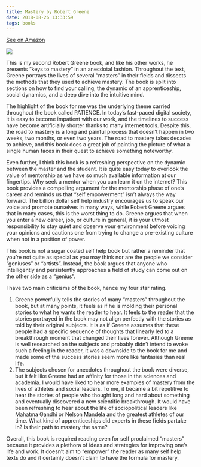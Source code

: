 ```yaml
---
title: Mastery by Robert Greene
date: 2018-08-26 13:33:59
tags: books
---
```


<span class="fa fa-star checked"></span><span class="fa fa-star checked"></span><span class="fa fa-star checked"></span><span class="fa fa-star checked"></span><span class="fa fa-star"></span>

<a href="https://amzn.to/2MPMS0U" target="_blank">See on Amazon</a>

<p class="amazon-picture-container"><a class="amazon-book-picture" href="https://www.amazon.com/Mastery-Robert-Greene-ebook/dp/B007V65PBK/ref=as_li_ss_il?ie=UTF8&qid=1535308486&sr=8-1&keywords=mastery+robert+greene&linkCode=li2&tag=thdigo-20&linkId=b323174b688f44bac7cf7da97e2ddb60&language=en_US" target="_blank"><img border="0" src="//ws-na.amazon-adsystem.com/widgets/q?_encoding=UTF8&ASIN=B007V65PBK&Format=_SL160_&ID=AsinImage&MarketPlace=US&ServiceVersion=20070822&WS=1&tag=thdigo-20&language=en_US" ></a><img src="https://ir-na.amazon-adsystem.com/e/ir?t=thdigo-20&language=en_US&l=li2&o=1&a=B007V65PBK" width="1" height="1" border="0" alt="" style="border:none !important; margin:0px !important;" /></p>

This is my second Robert Greene book, and like his other works, he presents “keys to mastery” in an anecdotal fashion.  Throughout the text, Greene portrays the lives of several “masters” in their fields and dissects the methods that they used to achieve mastery.  The book is split into sections on how to find your calling, the dynamic of an apprenticeship, social dynamics, and a deep dive into the intuitive mind.

The highlight of the book for me was the underlying theme carried throughout the book called PATIENCE.  In today’s fast-paced digital society, it is easy to become impatient with our work, and the timelines to success have become artificially shorter thanks to many internet tools.  Despite this, the road to mastery is a long and painful process that doesn’t happen in two weeks, two months, or even two years.  The road to mastery takes decades to achieve, and this book does a great job of painting the picture of what a single human faces in their quest to achieve something noteworthy.  

Even further, I think this book is a refreshing perspective on the dynamic between the master and the student.  It is quite easy today to overlook the value of mentorship as we have so much available information at our fingertips.  Why seek a mentor when you can learn it on the internet?  This book provides a compelling argument for the mentorship phase of one’s career and reminds us that “self empowerment” isn’t always the way forward.  The billion dollar self help industry encourages us to speak our voice and promote ourselves in many ways, while Robert Greene argues that in many cases, this is the worst thing to do.  Greene argues that when you enter a new career, job, or culture in general, it is your utmost responsibility to stay quiet and observe your environment before voicing your opinions and cautions one from trying to change a pre-existing culture when not in a position of power.

This book is not a sugar coated self help book but rather a reminder that you’re not quite as special as you may think nor are the people we consider “geniuses” or “artists”.  Instead, the book argues that anyone who intelligently and persistently approaches a field of study can come out on the other side as a “genius”.

I have two main criticisms of the book, hence my four star rating. 

1.  Greene powerfully tells the stories of many “masters” throughout the book, but at many points, it feels as if he is molding their personal stories to what he wants the reader to hear.  It feels to the reader that the stories portrayed in the book may not align perfectly with the stories as told by their original subjects.  It is as if Greene assumes that these people had a specific sequence of thoughts that linearly led to a breakthrough moment that changed their lives forever.  Although Greene is well researched on the subjects and probably didn’t intend to evoke such a feeling in the reader, it was a downside to the book for me and made some of the success stories seem more like fantasies than real life.
2. The subjects chosen for anecdotes throughout the book were diverse, but it felt like Greene had an affinity for those in the sciences and academia.  I would have liked to hear more examples of mastery from the lives of athletes and social leaders.  To me, it became a bit repetitive to hear the stories of people who thought long and hard about something and eventually discovered a new scientific breakthrough.  It would have been refreshing to hear about the life of sociopolitical leaders like Mahatma Gandhi or Nelson Mandela and the greatest athletes of our time.  What kind of apprenticeships did experts in these fields partake in?  Is their path to mastery the same?

Overall, this book is required reading even for self proclaimed “masters” because it provides a plethora of ideas and strategies for improving one’s life and work.  It doesn’t aim to “empower” the reader as many self help texts do and it certainly doesn’t claim to have the formula for mastery. 